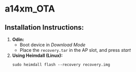 # a14xm_OTA

## Installation Instructions:
1. **Odin:**
   - Boot device in *Download Mode*
   - Place the `recovery.tar` in the AP slot, and press *start*
2. **Using Heimdall (Linux):**
   ```shell
   sudo heimdall flash --recovery recovery.img
   ```
